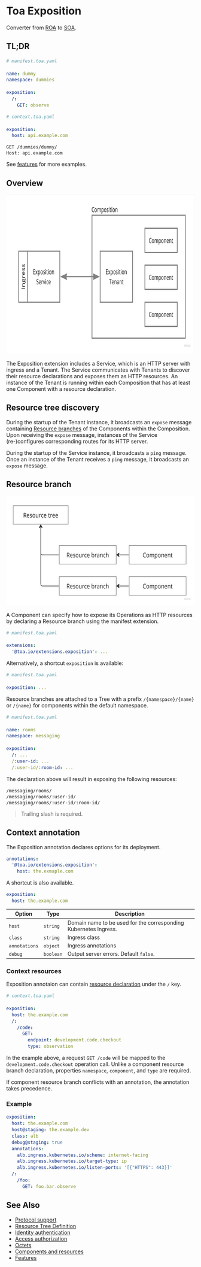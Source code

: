 # Toa Exposition

Converter from [ROA](https://en.wikipedia.org/wiki/Resource-oriented_architecture)
to [SOA](https://en.wikipedia.org/wiki/Service-oriented_architecture).

## TL;DR

```yaml
# manifest.toa.yaml

name: dummy
namespace: dummies

exposition:
  /:
    GET: observe
```

```yaml
# context.toa.yaml

exposition:
  host: api.example.com
```

```http
GET /dummies/dummy/
Host: api.example.com
```

See [features](features) for more examples.

## Overview

<a href="https://miro.com/app/board/uXjVOoy0ImU=/?moveToWidget=3458764555658883997&cot=14">
    <picture>
        <source media="(prefers-color-scheme: dark)" srcset="./documentation/.assets/overview-dark.jpg">
        <img alt="Exposition" width="800" height="427" src="./documentation/.assets/overview-light.jpg">
    </picture>
</a>

The Exposition extension includes a Service, which is an HTTP server with ingress and a Tenant.
The Service communicates with Tenants to discover their resource declarations and exposes them as HTTP resources.
An instance of the Tenant is running within each Composition that has at least one Component with a resource
declaration.

## Resource tree discovery

During the startup of the Tenant instance, it broadcasts an `expose` message
containing [Resource branches](#resource-branch)
of the Components within the Composition. Upon receiving the `expose` message, instances of the
Service (re-)configures
corresponding routes for its HTTP server.

During the startup of the Service instance, it broadcasts a `ping` message. Once an instance of the
Tenant receives
a `ping` message, it broadcasts an `expose` message.

## Resource branch

<a href="">
  <picture>
    <source media="(prefers-color-scheme: dark)" srcset="documentation/.assets/rtd-dark.jpg">
    <img alt="IA3" width="600" height="293" src="documentation/.assets/rtd-light.jpg">
  </picture>
</a>

A Component can specify how to expose its Operations as HTTP resources by declaring a Resource
branch using the manifest extension.

```yaml
# manifest.toa.yaml

extensions:
  '@toa.io/extensions.exposition': ...
```

Alternatively, a shortcut `exposition` is available:

```yaml
# manifest.toa.yaml

exposition: ...
```

Resource branches are attached to a Tree with a prefix `/{namespace}/{name}` or `/{name}` for
components within the default namespace.

```yaml
# manifest.toa.yaml

name: rooms
namespace: messaging

exposition:
  /: ...
  /:user-id: ...
  /:user-id/:room-id: ...
```

The declaration above will result in exposing the following resources:

```
/messaging/rooms/
/messaging/rooms/:user-id/
/messaging/rooms/:user-id/:room-id/
```

> Trailing slash is required.

## Context annotation

The Exposition annotation declares options for its deployment.

```yaml
annotations:
  '@toa.io/extensions.exposition':
    host: the.exmaple.com
```

A shortcut is also available.

```yaml
exposition:
  host: the.example.com
```

| Option        | Type      | Description                                                      |
|---------------|-----------|------------------------------------------------------------------|
| `host`        | `string`  | Domain name to be used for the corresponding Kubernetes Ingress. |
| `class`       | `string`  | Ingress class                                                    |
| `annotations` | `object`  | Ingress annotations                                              |
| `debug`       | `boolean` | Output server errors. Default `false`.                           |

### Context resources

Exposition annotaion can contain [resource declaration](documentation/tree.md) under the `/` key.

```yaml
# context.toa.yaml

exposition:
  host: the.example.com
  /:
    /code:
      GET:
        endpoint: development.code.checkout
        type: observation
```

In the example above, a request `GET /code` will be mapped to the `development.code.checkout`
operation call.
Unlike a component resource branch declaration, properties `namespace`, `component`, and `type` are
required.

If component resource branch conflicts with an annotation, the annotation takes precedence.

### Example

```yaml
exposition:
  host: the.example.com
  host@staging: the.example.dev
  class: alb
  debug@staging: true
  annotations:
    alb.ingress.kubernetes.io/scheme: internet-facing
    alb.ingress.kubernetes.io/target-type: ip
    alb.ingress.kubernetes.io/listen-ports: '[{"HTTPS": 443}]'
  /:
    /foo:
      GET: foo.bar.observe
```

## See Also

- [Protocol support](documentation/protocol.md)
- [Resource Tree Definition](documentation/tree.md)
- [Identity authentication](documentation/identity.md)
- [Access authorization](documentation/access.md)
- [Octets](documentation/octets.md)
- [Components and resources](documentation/components.md)
- [Features](features)
